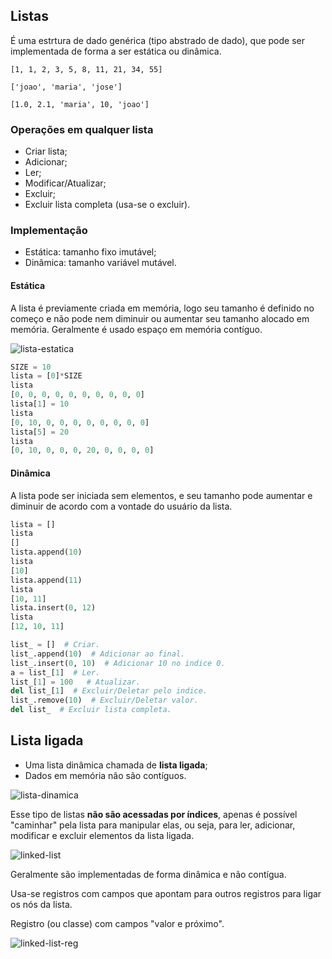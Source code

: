 ## Listas

É uma estrtura de dado genérica (tipo abstrado de dado), que pode ser implementada
de forma a ser estática ou dinâmica.

```
[1, 1, 2, 3, 5, 8, 11, 21, 34, 55]

['joao', 'maria', 'jose']

[1.0, 2.1, 'maria', 10, 'joao']
```

### Operações em qualquer lista

* Criar lista;
* Adicionar;
* Ler;
* Modificar/Atualizar;
* Excluir;
* Excluir lista completa (usa-se o excluir).

### Implementação

* Estática: tamanho fixo imutável;
* Dinâmica: tamanho variável mutável.

#### Estática

A lista é previamente criada em memória, logo seu tamanho é definido no começo e não
pode nem diminuir ou aumentar seu tamanho alocado em memória. Geralmente é usado
espaço em memória contíguo.

![lista-estatica](../images/list/lista-estatica.svg)

```Python tab=
SIZE = 10
lista = [0]*SIZE
lista
[0, 0, 0, 0, 0, 0, 0, 0, 0, 0]
lista[1] = 10
lista
[0, 10, 0, 0, 0, 0, 0, 0, 0, 0]
lista[5] = 20
lista
[0, 10, 0, 0, 0, 20, 0, 0, 0, 0]
```

#### Dinâmica

A lista pode ser iniciada sem elementos, e seu tamanho pode aumentar e diminuir
de acordo com a vontade do usuário da lista.

```Python tab=
lista = []
lista
[]
lista.append(10)
lista
[10]
lista.append(11)
lista
[10, 11]
lista.insert(0, 12)
lista
[12, 10, 11]
```

```Python tab=
list_ = []  # Criar.
list_.append(10)  # Adicionar ao final.
list_.insert(0, 10)  # Adicionar 10 no indice 0.
a = list_[1]  # Ler.
list_[1] = 100   # Atualizar.
del list_[1]  # Excluir/Deletar pelo indice.
list_.remove(10)  # Excluir/Deletar valor.
del list_  # Excluir lista completa.
```

## Lista ligada

* Uma lista dinâmica chamada de **lista ligada**;
* Dados em memória não são contíguos.


![lista-dinamica](../images/list/lista-dinamica.svg)


Esse tipo de listas **não são acessadas por índices**, apenas é possível "caminhar"
pela lista para manipular elas, ou seja, para ler, adicionar, modificar e excluir
elementos da lista ligada.

![linked-list](../images/list/linked-list.svg)

Geralmente são implementadas de forma dinâmica e não contígua.

Usa-se registros com campos que apontam para outros registros para ligar os nós
da lista. 

Registro (ou classe) com campos "valor e próximo".

![linked-list-reg](../images/list/linked-list-reg.svg)
